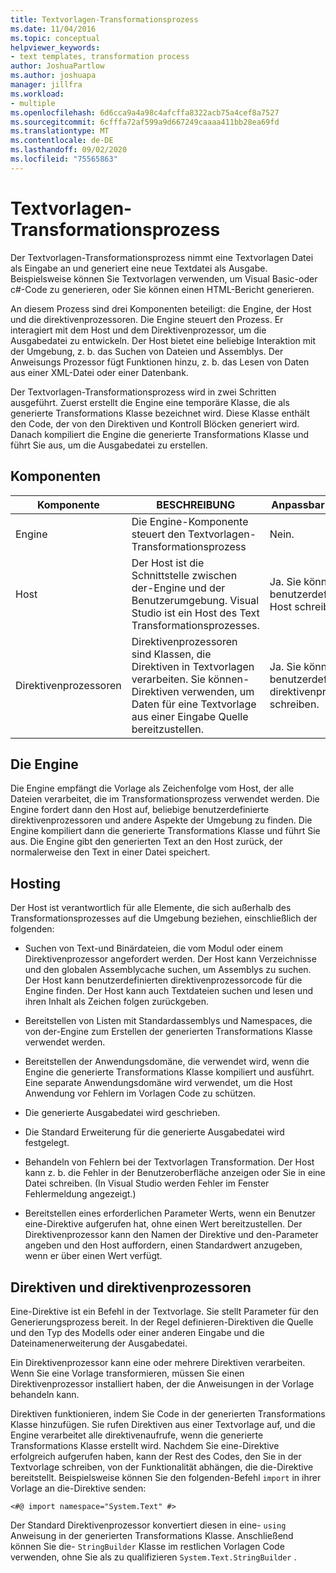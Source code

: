 ```yaml
---
title: Textvorlagen-Transformationsprozess
ms.date: 11/04/2016
ms.topic: conceptual
helpviewer_keywords:
- text templates, transformation process
author: JoshuaPartlow
ms.author: joshuapa
manager: jillfra
ms.workload:
- multiple
ms.openlocfilehash: 6d6cca9a4a98c4afcffa8322acb75a4cef8a7527
ms.sourcegitcommit: 6cfffa72af599a9d667249caaaa411bb28ea69fd
ms.translationtype: MT
ms.contentlocale: de-DE
ms.lasthandoff: 09/02/2020
ms.locfileid: "75565863"
---
```

# <a name="the-text-template-transformation-process"></a>Textvorlagen-Transformationsprozess
Der Textvorlagen-Transformationsprozess nimmt eine Textvorlagen Datei als Eingabe an und generiert eine neue Textdatei als Ausgabe. Beispielsweise können Sie Textvorlagen verwenden, um Visual Basic-oder c#-Code zu generieren, oder Sie können einen HTML-Bericht generieren.

 An diesem Prozess sind drei Komponenten beteiligt: die Engine, der Host und die direktivenprozessoren. Die Engine steuert den Prozess. Er interagiert mit dem Host und dem Direktivenprozessor, um die Ausgabedatei zu entwickeln. Der Host bietet eine beliebige Interaktion mit der Umgebung, z. b. das Suchen von Dateien und Assemblys. Der Anweisungs Prozessor fügt Funktionen hinzu, z. b. das Lesen von Daten aus einer XML-Datei oder einer Datenbank.

 Der Textvorlagen-Transformationsprozess wird in zwei Schritten ausgeführt. Zuerst erstellt die Engine eine temporäre Klasse, die als generierte Transformations Klasse bezeichnet wird. Diese Klasse enthält den Code, der von den Direktiven und Kontroll Blöcken generiert wird. Danach kompiliert die Engine die generierte Transformations Klasse und führt Sie aus, um die Ausgabedatei zu erstellen.

## <a name="components"></a>Komponenten

|Komponente|BESCHREIBUNG|Anpassbar (Ja/Nein)|
|-|-|-|
|Engine|Die Engine-Komponente steuert den Textvorlagen-Transformationsprozess|Nein.|
|Host|Der Host ist die Schnittstelle zwischen der-Engine und der Benutzerumgebung. Visual Studio ist ein Host des Text Transformationsprozesses.|Ja. Sie können einen benutzerdefinierten Host schreiben.|
|Direktivenprozessoren|Direktivenprozessoren sind Klassen, die Direktiven in Textvorlagen verarbeiten. Sie können-Direktiven verwenden, um Daten für eine Textvorlage aus einer Eingabe Quelle bereitzustellen.|Ja. Sie können benutzerdefinierte direktivenprozessoren schreiben.|

## <a name="the-engine"></a>Die Engine
 Die Engine empfängt die Vorlage als Zeichenfolge vom Host, der alle Dateien verarbeitet, die im Transformationsprozess verwendet werden. Die Engine fordert dann den Host auf, beliebige benutzerdefinierte direktivenprozessoren und andere Aspekte der Umgebung zu finden. Die Engine kompiliert dann die generierte Transformations Klasse und führt Sie aus. Die Engine gibt den generierten Text an den Host zurück, der normalerweise den Text in einer Datei speichert.

## <a name="the-host"></a>Hosting
 Der Host ist verantwortlich für alle Elemente, die sich außerhalb des Transformationsprozesses auf die Umgebung beziehen, einschließlich der folgenden:

- Suchen von Text-und Binärdateien, die vom Modul oder einem Direktivenprozessor angefordert werden. Der Host kann Verzeichnisse und den globalen Assemblycache suchen, um Assemblys zu suchen. Der Host kann benutzerdefinierten direktivenprozessorcode für die Engine finden. Der Host kann auch Textdateien suchen und lesen und ihren Inhalt als Zeichen folgen zurückgeben.

- Bereitstellen von Listen mit Standardassemblys und Namespaces, die von der-Engine zum Erstellen der generierten Transformations Klasse verwendet werden.

- Bereitstellen der Anwendungsdomäne, die verwendet wird, wenn die Engine die generierte Transformations Klasse kompiliert und ausführt. Eine separate Anwendungsdomäne wird verwendet, um die Host Anwendung vor Fehlern im Vorlagen Code zu schützen.

- Die generierte Ausgabedatei wird geschrieben.

- Die Standard Erweiterung für die generierte Ausgabedatei wird festgelegt.

- Behandeln von Fehlern bei der Textvorlagen Transformation. Der Host kann z. b. die Fehler in der Benutzeroberfläche anzeigen oder Sie in eine Datei schreiben. (In Visual Studio werden Fehler im Fenster Fehlermeldung angezeigt.)

- Bereitstellen eines erforderlichen Parameter Werts, wenn ein Benutzer eine-Direktive aufgerufen hat, ohne einen Wert bereitzustellen. Der Direktivenprozessor kann den Namen der Direktive und den-Parameter angeben und den Host auffordern, einen Standardwert anzugeben, wenn er über einen Wert verfügt.

## <a name="directives-and-directive-processors"></a>Direktiven und direktivenprozessoren
 Eine-Direktive ist ein Befehl in der Textvorlage. Sie stellt Parameter für den Generierungsprozess bereit. In der Regel definieren-Direktiven die Quelle und den Typ des Modells oder einer anderen Eingabe und die Dateinamenerweiterung der Ausgabedatei.

 Ein Direktivenprozessor kann eine oder mehrere Direktiven verarbeiten. Wenn Sie eine Vorlage transformieren, müssen Sie einen Direktivenprozessor installiert haben, der die Anweisungen in der Vorlage behandeln kann.

 Direktiven funktionieren, indem Sie Code in der generierten Transformations Klasse hinzufügen. Sie rufen Direktiven aus einer Textvorlage auf, und die Engine verarbeitet alle direktivenaufrufe, wenn die generierte Transformations Klasse erstellt wird. Nachdem Sie eine-Direktive erfolgreich aufgerufen haben, kann der Rest des Codes, den Sie in der Textvorlage schreiben, von der Funktionalität abhängen, die die-Direktive bereitstellt. Beispielsweise können Sie den folgenden-Befehl `import` in ihrer Vorlage an die-Direktive senden:

 `<#@ import namespace="System.Text" #>`

 Der Standard Direktivenprozessor konvertiert diesen in eine- `using` Anweisung in der generierten Transformations Klasse. Anschließend können Sie die- `StringBuilder` Klasse im restlichen Vorlagen Code verwenden, ohne Sie als zu qualifizieren `System.Text.StringBuilder` .
